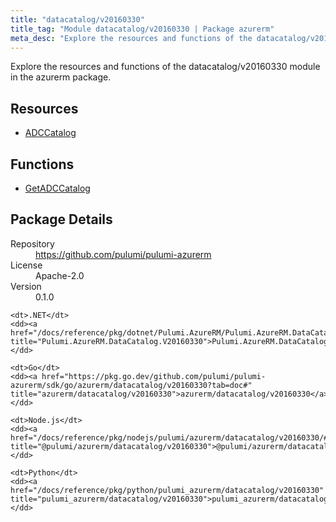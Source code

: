 ```yaml
---
title: "datacatalog/v20160330"
title_tag: "Module datacatalog/v20160330 | Package azurerm"
meta_desc: "Explore the resources and functions of the datacatalog/v20160330 module in the azurerm package."
---
```


<!-- WARNING: this file was generated by Pulumi Docs Generator. -->
<!-- Do not edit by hand unless you're certain you know what you are doing! -->

Explore the resources and functions of the datacatalog/v20160330 module in the azurerm package.

<h2 id="resources">Resources</h2>
<ul class="api">
    <li><a href="adccatalog" title="ADCCatalog"><span class="symbol resource"></span>ADCCatalog</a></li>
</ul>

<h2 id="functions">Functions</h2>
<ul class="api">
    <li><a href="getadccatalog" title="GetADCCatalog"><span class="symbol function"></span>GetADCCatalog</a></li>
</ul>

<h2 id="package-details">Package Details</h2>
<dl class="package-details">
	<dt>Repository</dt>
	<dd><a href="https://github.com/pulumi/pulumi-azurerm">https://github.com/pulumi/pulumi-azurerm</a></dd>
	<dt>License</dt>
	<dd>Apache-2.0</dd>
	<dt>Version</dt>
	<dd>0.1.0</dd>
</dl>



<dl class="tabular">

    <dt>.NET</dt>
    <dd><a href="/docs/reference/pkg/dotnet/Pulumi.AzureRM/Pulumi.AzureRM.DataCatalog.V20160330.html" title="Pulumi.AzureRM.DataCatalog.V20160330">Pulumi.AzureRM.DataCatalog.V20160330</a></dd>

    <dt>Go</dt>
    <dd><a href="https://pkg.go.dev/github.com/pulumi/pulumi-azurerm/sdk/go/azurerm/datacatalog/v20160330?tab=doc#" title="azurerm/datacatalog/v20160330">azurerm/datacatalog/v20160330</a></dd>

    <dt>Node.js</dt>
    <dd><a href="/docs/reference/pkg/nodejs/pulumi/azurerm/datacatalog/v20160330/#" title="@pulumi/azurerm/datacatalog/v20160330">@pulumi/azurerm/datacatalog/v20160330</a></dd>

    <dt>Python</dt>
    <dd><a href="/docs/reference/pkg/python/pulumi_azurerm/datacatalog/v20160330" title="pulumi_azurerm/datacatalog/v20160330">pulumi_azurerm/datacatalog/v20160330</a></dd>

</dl>

